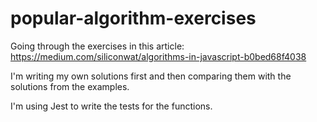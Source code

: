 # popular-algorithm-exercises

Going through the exercises in this article: https://medium.com/siliconwat/algorithms-in-javascript-b0bed68f4038

I'm writing my own solutions first and then comparing them with the solutions from the examples.

I'm using Jest to write the tests for the functions.
